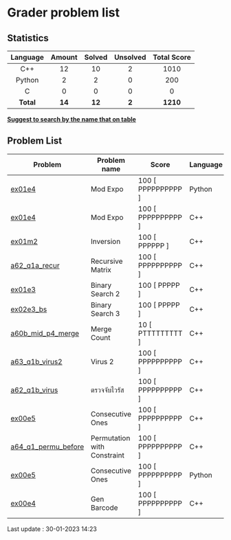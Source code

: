 # Grader problem list
## Statistics

| Language | Amount | Solved | Unsolved | Total Score
| :---: | :---: | :---: | :---: | :---: |
| C++ | 12 | 10 | 2 | 1010 |
| Python | 2 | 2 | 0 | 200 |
| C | 0 | 0 | 0 | 0 |
| **Total** | **14**|**12** | **2**| **1210** |

<u>**Suggest to search by the name that on table**</u>

## Problem List

| Problem | Problem name| Score | Language | Last modified |
|---------|-------------|-------|----------|---------------|
| [ex01e4](ex01e4.py) | Mod Expo | 100 [ PPPPPPPPPP ] | Python | 14:22:33 |
| [ex01e4](ex01e4.cpp) | Mod Expo | 100 [ PPPPPPPPPP ] | C++ | 14:22:33 |
| [ex01m2](ex01m2.cpp) | Inversion | 100 [ PPPPPP ] | C++ | 13:46:25 |
| [a62_q1a_recur](a62_q1a_recur.cpp) | Recursive Matrix | 100 [ PPPPPPPPPP ] | C++ | 13:40:37 |
| [ex01e3](ex01e3.cpp) | Binary Search 2 | 100 [ PPPPP ] | C++ | 12:58:19 |
| [ex02e3_bs](ex02e3_bs.cpp) | Binary Search 3 | 100 [ PPPPP ] | C++ | 26/01/23 16:38:08 |
| [a60b_mid_p4_merge](a60b_mid_p4_merge.cpp) | Merge Count | 10 [ PTTTTTTTTT ] | C++ | 26/01/23 10:41:28 |
| [a63_q1b_virus2](a63_q1b_virus2.cpp) | Virus 2 | 100 [ PPPPPPPPPP ] | C++ | 26/01/23 09:59:50 |
| [a62_q1b_virus](a62_q1b_virus.cpp) | ตรวจจับไวรัส | 100 [ PPPPPPPPPP ] | C++ | 19/01/23 16:41:19 |
| [ex00e5](ex00e5.cpp) | Consecutive Ones | 100 [ PPPPPPPPPP ] | C++ | 19/01/23 10:06:06 |
| [a64_q1_permu_before](a64_q1_permu_before.cpp) | Permutation with Constraint | 100 [ PPPPPPPPPP ] | C++ | 19/01/23 11:39:20 |
| [ex00e5](ex00e5.py) | Consecutive Ones | 100 [ PPPPPPPPPP ] | Python | 19/01/23 10:06:06 |
| [ex00e4](ex00e4.cpp) | Gen Barcode | 100 [ PPPPPPPPPP ] | C++ | 19/01/23 09:55:48 |

Last update : 30-01-2023 14:23
